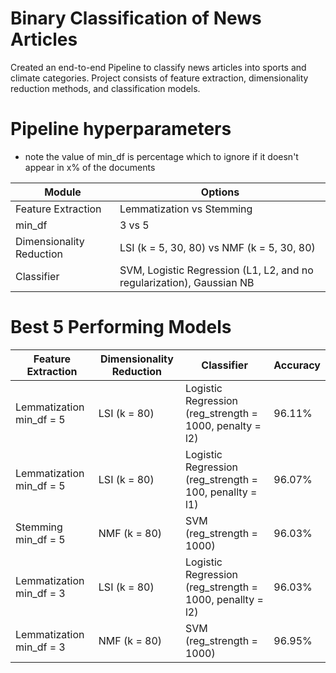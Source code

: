 # Binary Classification of News Articles

Created an end-to-end Pipeline to classify news articles into sports and climate categories. Project consists of feature extraction, dimensionality reduction methods, and classification models.

# Pipeline hyperparameters

* note the value of min_df is percentage which to ignore if it doesn't appear in x% of the documents

Module | Options
--- | ---
Feature Extraction| Lemmatization vs Stemming
min_df | 3 vs 5
Dimensionality Reduction | LSI (k = 5, 30, 80) vs NMF (k = 5, 30, 80)
Classifier | SVM, Logistic Regression (L1, L2, and no regularization), Gaussian NB

# Best 5 Performing Models

Feature Extraction | Dimensionality Reduction | Classifier | Accuracy 
--- | --- | --- | ---
Lemmatization min_df = 5 | LSI (k = 80) | Logistic Regression (reg_strength = 1000, penalty = l2) | 96.11%
Lemmatization min_df = 5 | LSI (k = 80) | Logistic Regression (reg_strength = 100, penallty = l1) | 96.07%
Stemming min_df = 5 | NMF (k = 80) | SVM (reg_strength = 1000) | 96.03%
Lemmatization min_df = 3 | LSI (k = 80) | Logistic Regression (reg_strength = 1000, penallty = l2) | 96.03%
Lemmatization min_df = 3 | NMF (k = 80) | SVM (reg_strength = 1000) | 96.95%
